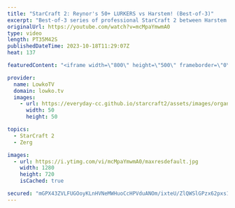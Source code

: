 ```yaml
---
title: "StarCraft 2: Reynor's 50+ LURKERS vs Harstem! (Best-of-3)"
excerpt: "Best-of-3 series of professional StarCraft 2 between Harstem (Protoss) and Reynor (Zerg). This series is from this week's ESL Open Cup Europe tournament. Harstem decides to focus on a Ground Toss focused army and makes loads of Archons and Immortals versus Reynor's Lurker heavy army. Support my work:"
originalUrl: https://youtube.com/watch?v=mcMpaYmwmA0
type: video
length: PT35M42S
publishedDateTime: 2023-10-18T11:29:07Z
heat: 137

featuredContent: "<iframe width=\"800\" height=\"500\" frameborder=\"0\" src=\"https://www.youtube.com/embed/mcMpaYmwmA0\" allow=\"accelerometer; autoplay; encrypted-media; gyroscope; picture-in-picture\" allowfullscreen></iframe>"

provider:
  name: LowkoTV
  domain: lowko.tv
  images:
    - url: https://everyday-cc.github.io/starcraft2/assets/images/organizations/lowko.tv-50x50.jpg
      width: 50
      height: 50

topics:
  - StarCraft 2
  - Zerg

images:
  - url: https://i.ytimg.com/vi/mcMpaYmwmA0/maxresdefault.jpg
    width: 1280
    height: 720
    isCached: true

secured: "mGPX43ZVLFUGOoyKLnHVNeMWHuoCcHPVduANOm/ixteU/ZlQWSlGPzx62pxs1tlxpnGh8c1Mko5YI28TYpSAY+Fk6IleVvxeZ2T7ltIqc5m/KXKu4lEKnhUcJoMijzOA+ef6ZgO5uak2K8R21sBPz8ia80ukkgMngL7ZGR3IXvoO9O/yA4b9eQnIujasx5vQZfoinoFAWZ4GrVyQsvsnC6y81Cmw8prGIMWgLI8bbBDOWD25lvPzwPEy0ihWLv3P6oNE0YachuFL7TGxOMdb2zl9LBoVz70W62KUJAE7huqNZvQ9sSTPRWb4XL+iU11KKr6GWz4VJQxG4VOYOXPFDXk9LLrj9tQ8Y5/Z9JRf+euVknMLEUKRnq0SRVaNZwTphxO5RcDE8tC9jxfbr8mgevgkNjkg/n6pmJx6z2OvoTU=;/3wt7P2HWEjIGlqW+F79kg=="
---
```


